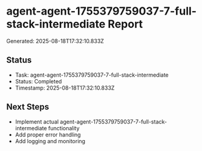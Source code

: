 # agent-agent-1755379759037-7-full-stack-intermediate Report

Generated: 2025-08-18T17:32:10.833Z

## Status
- Task: agent-agent-1755379759037-7-full-stack-intermediate
- Status: Completed
- Timestamp: 2025-08-18T17:32:10.833Z

## Next Steps
- Implement actual agent-agent-1755379759037-7-full-stack-intermediate functionality
- Add proper error handling
- Add logging and monitoring
